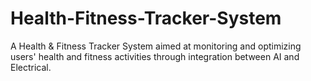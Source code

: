 # Health-Fitness-Tracker-System
A Health &amp; Fitness Tracker System aimed at monitoring and optimizing users' health and fitness activities through integration between AI and Electrical.
